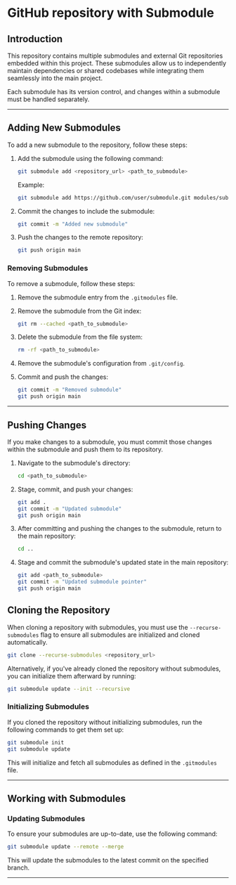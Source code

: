 # GitHub repository with Submodule

## Introduction

This repository contains multiple submodules and external Git repositories embedded within this project. These submodules allow us to independently maintain dependencies or shared codebases while integrating them seamlessly into the main project.

Each submodule has its version control, and changes within a submodule must be handled separately.

---

## Adding New Submodules

To add a new submodule to the repository, follow these steps:

1. Add the submodule using the following command:

   ```bash
   git submodule add <repository_url> <path_to_submodule>
   ```

   Example:

   ```bash
   git submodule add https://github.com/user/submodule.git modules/submodule
   ```

2. Commit the changes to include the submodule:

   ```bash
   git commit -m "Added new submodule"
   ```

3. Push the changes to the remote repository:

   ```bash
   git push origin main
   ```

### Removing Submodules

To remove a submodule, follow these steps:

1. Remove the submodule entry from the `.gitmodules` file.

2. Remove the submodule from the Git index:

   ```bash
   git rm --cached <path_to_submodule>
   ```

3. Delete the submodule from the file system:

   ```bash
   rm -rf <path_to_submodule>
   ```

4. Remove the submodule's configuration from `.git/config`.

5. Commit and push the changes:

   ```bash
   git commit -m "Removed submodule"
   git push origin main
   ```

---

## Pushing Changes

If you make changes to a submodule, you must commit those changes within the submodule and push them to its repository.

1. Navigate to the submodule's directory:

   ```bash
   cd <path_to_submodule>
   ```

2. Stage, commit, and push your changes:

   ```bash
   git add .
   git commit -m "Updated submodule"
   git push origin main
   ```

3. After committing and pushing the changes to the submodule, return to the main repository:

   ```bash
   cd ..
   ```

4. Stage and commit the submodule's updated state in the main repository:

   ```bash
   git add <path_to_submodule>
   git commit -m "Updated submodule pointer"
   git push origin main
   ```
   
## Cloning the Repository

When cloning a repository with submodules, you must use the `--recurse-submodules` flag to ensure all submodules are initialized and cloned automatically.

```bash
git clone --recurse-submodules <repository_url>
```

Alternatively, if you've already cloned the repository without submodules, you can initialize them afterward by running:

```bash
git submodule update --init --recursive
```

### Initializing Submodules

If you cloned the repository without initializing submodules, run the following commands to get them set up:

```bash
git submodule init
git submodule update
```

This will initialize and fetch all submodules as defined in the `.gitmodules` file.

---

## Working with Submodules

### Updating Submodules

To ensure your submodules are up-to-date, use the following command:

```bash
git submodule update --remote --merge
```

This will update the submodules to the latest commit on the specified branch.


---
